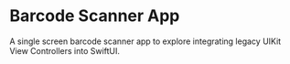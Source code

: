 # Barcode Scanner App

A single screen barcode scanner app to explore integrating legacy UIKit View Controllers into SwiftUI.

